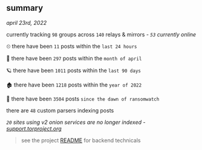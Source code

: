 
## summary
_april 23rd, 2022_

currently tracking `98` groups across `140` relays & mirrors - _`53` currently online_

⏲ there have been `11` posts within the `last 24 hours`

🦈 there have been `297` posts within the `month of april`

🪐 there have been `1011` posts within the `last 90 days`

🏚 there have been `1218` posts within the `year of 2022`

🦕 there have been `3504` posts `since the dawn of ransomwatch`

there are `48` custom parsers indexing posts

_`20` sites using v2 onion services are no longer indexed - [support.torproject.org](https://support.torproject.org/onionservices/v2-deprecation/)_

> see the project [README](https://github.com/thetanz/ransomwatch#ransomwatch--) for backend technicals
